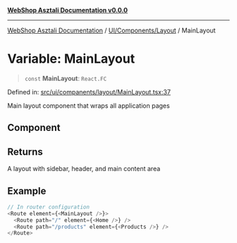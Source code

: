 [**WebShop Asztali Documentation v0.0.0**](../../../../README.md)

***

[WebShop Asztali Documentation](../../../../modules.md) / [UI/Components/Layout](../README-1.md) / MainLayout

# Variable: MainLayout

> `const` **MainLayout**: `React.FC`

Defined in: [src/ui/companents/layout/MainLayout.tsx:37](https://github.com/yourusername/webshop_asztali/blob/db527a672c3f1c86910ae6dbab32f3919e7d7093/src/ui/companents/layout/MainLayout.tsx#L37)

Main layout component that wraps all application pages

## Component

## Returns

A layout with sidebar, header, and main content area

## Example

```ts
// In router configuration
<Route element={<MainLayout />}>
  <Route path="/" element={<Home />} />
  <Route path="/products" element={<Products />} />
</Route>
```
